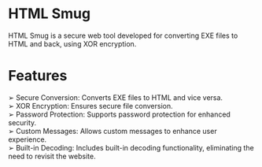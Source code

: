 # HTML Smug
 HTML Smug is a secure web tool developed for converting EXE files to HTML and back, using XOR encryption.

 # Features
  ➢ Secure Conversion: Converts EXE files to HTML and vice versa.                                                                                                                                          
  ➢ XOR Encryption: Ensures secure file conversion.                                                                                                                   
  ➢ Password Protection: Supports password protection for enhanced security.                                                                                                                   
  ➢ Custom Messages: Allows custom messages to enhance user experience.                                                                                                                   
  ➢ Built-in Decoding: Includes built-in decoding functionality, eliminating the need to revisit the website.                                                                                                                   
